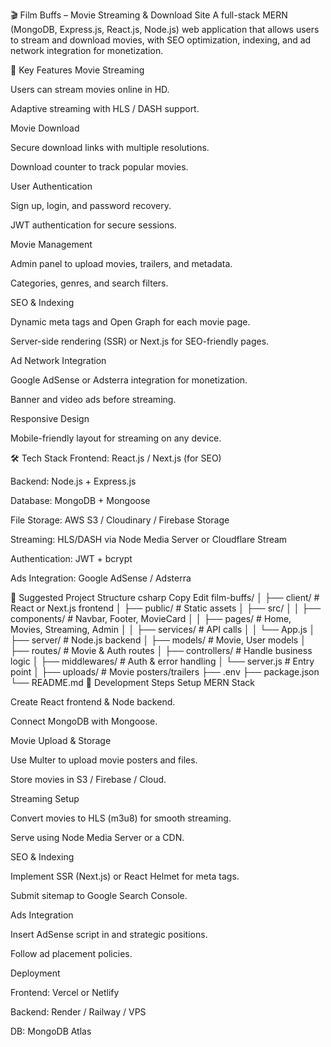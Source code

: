 🎬 Film Buffs – Movie Streaming & Download Site
A full-stack MERN (MongoDB, Express.js, React.js, Node.js) web application that allows users to stream and download movies, with SEO optimization, indexing, and ad network integration for monetization.

📌 Key Features
Movie Streaming

Users can stream movies online in HD.

Adaptive streaming with HLS / DASH support.

Movie Download

Secure download links with multiple resolutions.

Download counter to track popular movies.

User Authentication

Sign up, login, and password recovery.

JWT authentication for secure sessions.

Movie Management

Admin panel to upload movies, trailers, and metadata.

Categories, genres, and search filters.

SEO & Indexing

Dynamic meta tags and Open Graph for each movie page.

Server-side rendering (SSR) or Next.js for SEO-friendly pages.

Ad Network Integration

Google AdSense or Adsterra integration for monetization.

Banner and video ads before streaming.

Responsive Design

Mobile-friendly layout for streaming on any device.

🛠 Tech Stack
Frontend: React.js / Next.js (for SEO)

Backend: Node.js + Express.js

Database: MongoDB + Mongoose

File Storage: AWS S3 / Cloudinary / Firebase Storage

Streaming: HLS/DASH via Node Media Server or Cloudflare Stream

Authentication: JWT + bcrypt

Ads Integration: Google AdSense / Adsterra

📂 Suggested Project Structure
csharp
Copy
Edit
film-buffs/
│
├── client/                   # React or Next.js frontend
│   ├── public/               # Static assets
│   ├── src/
│   │   ├── components/       # Navbar, Footer, MovieCard
│   │   ├── pages/            # Home, Movies, Streaming, Admin
│   │   ├── services/         # API calls
│   │   └── App.js
│
├── server/                   # Node.js backend
│   ├── models/               # Movie, User models
│   ├── routes/               # Movie & Auth routes
│   ├── controllers/          # Handle business logic
│   ├── middlewares/          # Auth & error handling
│   └── server.js             # Entry point
│
├── uploads/                  # Movie posters/trailers
├── .env
├── package.json
└── README.md
🚀 Development Steps
Setup MERN Stack

Create React frontend & Node backend.

Connect MongoDB with Mongoose.

Movie Upload & Storage

Use Multer to upload movie posters and files.

Store movies in S3 / Firebase / Cloud.

Streaming Setup

Convert movies to HLS (m3u8) for smooth streaming.

Serve using Node Media Server or a CDN.

SEO & Indexing

Implement SSR (Next.js) or React Helmet for meta tags.

Submit sitemap to Google Search Console.

Ads Integration

Insert AdSense script in <head> and strategic positions.

Follow ad placement policies.

Deployment

Frontend: Vercel or Netlify

Backend: Render / Railway / VPS

DB: MongoDB Atlas

